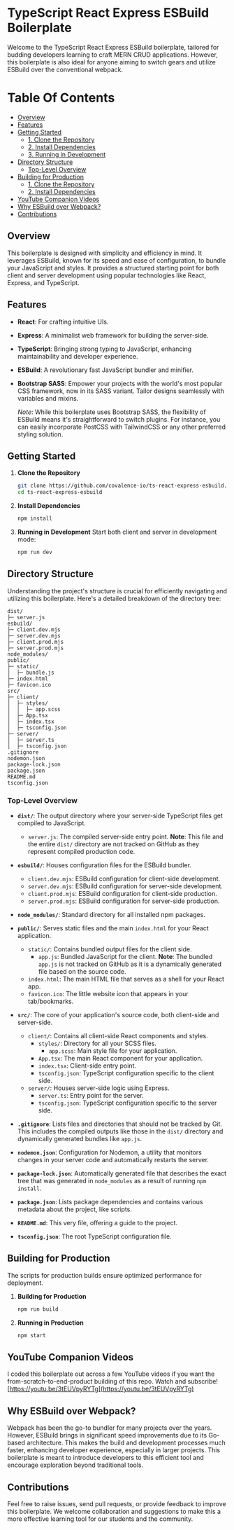 # TypeScript React Express ESBuild Boilerplate

Welcome to the TypeScript React Express ESBuild boilerplate, tailored for budding developers learning to craft MERN CRUD applications. However, this boilerplate is also ideal for anyone aiming to switch gears and utilize ESBuild over the conventional webpack.

# Table Of Contents

-   [Overview](#overview)
-   [Features](#features)
-   [Getting Started](#getting-started)
    -   [1. Clone the Repository](#1-clone-the-repository)
    -   [2. Install Dependencies](#2-install-dependencies)
    -   [3. Running in Development](#3-running-in-development)
-   [Directory Structure](#directory-structure)
    -   [Top-Level Overview](#top-level-overview)
-   [Building for Production](#building-for-production)
    -   [1. Clone the Repository](#1-building-for-production)
    -   [2. Install Dependencies](#2-running-in-production)
-   [YouTube Companion Videos](#youtube-companion-videos)
-   [Why ESBuild over Webpack?](#why-esbuild-over-webpack)
-   [Contributions](#contributions)

## Overview

This boilerplate is designed with simplicity and efficiency in mind. It leverages ESBuild, known for its speed and ease of configuration, to bundle your JavaScript and styles. It provides a structured starting point for both client and server development using popular technologies like React, Express, and TypeScript.

## Features

-   **React**: For crafting intuitive UIs.
-   **Express**: A minimalist web framework for building the server-side.
-   **TypeScript**: Bringing strong typing to JavaScript, enhancing maintainability and developer experience.
-   **ESBuild**: A revolutionary fast JavaScript bundler and minifier.
-   **Bootstrap SASS**: Empower your projects with the world's most popular CSS framework, now in its SASS variant. Tailor designs seamlessly with variables and mixins.

    _Note_: While this boilerplate uses Bootstrap SASS, the flexibility of ESBuild means it's straightforward to switch plugins. For instance, you can easily incorporate PostCSS with TailwindCSS or any other preferred styling solution.

## Getting Started

1. **Clone the Repository**

    ```sh
    git clone https://github.com/covalence-io/ts-react-express-esbuild.git
    cd ts-react-express-esbuild
    ```

2. **Install Dependencies**

    ```sh
    npm install
    ```

3. **Running in Development**
   Start both client and server in development mode:
    ```sh
    npm run dev
    ```

## Directory Structure

Understanding the project's structure is crucial for efficiently navigating and utilizing this boilerplate. Here's a detailed breakdown of the directory tree:

```
dist/
├─ server.js
esbuild/
├─ client.dev.mjs
├─ server.dev.mjs
├─ client.prod.mjs
├─ server.prod.mjs
node_modules/
public/
├─ static/
│  ├─ bundle.js
├─ index.html
├─ favicon.ico
src/
├─ client/
│  ├─ styles/
│  │  ├─ app.scss
│  ├─ App.tsx
│  ├─ index.tsx
│  ├─ tsconfig.json
├─ server/
│  ├─ server.ts
│  ├─ tsconfig.json
.gitignore
nodemon.json
package-lock.json
package.json
README.md
tsconfig.json
```

### Top-Level Overview

-   **`dist/`**: The output directory where your server-side TypeScript files get compiled to JavaScript.

    -   `server.js`: The compiled server-side entry point. **Note**: This file and the entire `dist/` directory are not tracked on GitHub as they represent compiled production code.

-   **`esbuild/`**: Houses configuration files for the ESBuild bundler.

    -   `client.dev.mjs`: ESBuild configuration for client-side development.
    -   `server.dev.mjs`: ESBuild configuration for server-side development.
    -   `client.prod.mjs`: ESBuild configuration for client-side production.
    -   `server.prod.mjs`: ESBuild configuration for server-side production.

-   **`node_modules/`**: Standard directory for all installed npm packages.

-   **`public/`**: Serves static files and the main `index.html` for your React application.

    -   `static/`: Contains bundled output files for the client side.
        -   `app.js`: Bundled JavaScript for the client. **Note**: The bundled `app.js` is not tracked on GitHub as it is a dynamically generated file based on the source code.
    -   `index.html`: The main HTML file that serves as a shell for your React app.
    -   `favicon.ico`: The little website icon that appears in your tab/bookmarks.

-   **`src/`**: The core of your application's source code, both client-side and server-side.

    -   `client/`: Contains all client-side React components and styles.
        -   `styles/`: Directory for all your SCSS files.
            -   `app.scss`: Main style file for your application.
        -   `App.tsx`: The main React component for your application.
        -   `index.tsx`: Client-side entry point.
        -   `tsconfig.json`: TypeScript configuration specific to the client side.
    -   `server/`: Houses server-side logic using Express.
        -   `server.ts`: Entry point for the server.
        -   `tsconfig.json`: TypeScript configuration specific to the server side.

-   **`.gitignore`**: Lists files and directories that should not be tracked by Git. This includes the compiled outputs like those in the `dist/` directory and dynamically generated bundles like `app.js`.

-   **`nodemon.json`**: Configuration for Nodemon, a utility that monitors changes in your server code and automatically restarts the server.

-   **`package-lock.json`**: Automatically generated file that describes the exact tree that was generated in `node_modules` as a result of running `npm install`.

-   **`package.json`**: Lists package dependencies and contains various metadata about the project, like scripts.

-   **`README.md`**: This very file, offering a guide to the project.

-   **`tsconfig.json`**: The root TypeScript configuration file.

## Building for Production

The scripts for production builds ensure optimized performance for deployment.

1. **Building for Production**

    ```sh
    npm run build
    ```

2. **Running in Production**
    ```sh
    npm start
    ```

## YouTube Companion Videos

I coded this boilerplate out across a few YouTube videos if you want the from-scratch-to-end-product building of this repo. Watch and subscribe!
[https://youtu.be/3tEUVpyRYTg](https://youtu.be/3tEUVpyRYTg)

## Why ESBuild over Webpack?

Webpack has been the go-to bundler for many projects over the years. However, ESBuild brings in significant speed improvements due to its Go-based architecture. This makes the build and development processes much faster, enhancing developer experience, especially in larger projects. This boilerplate is meant to introduce developers to this efficient tool and encourage exploration beyond traditional tools.

## Contributions

Feel free to raise issues, send pull requests, or provide feedback to improve this boilerplate. We welcome collaboration and suggestions to make this a more effective learning tool for our students and the community.
